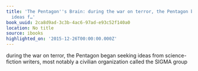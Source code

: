 ```yaml
---
title: 'The Pentagon''s Brain: during the war on terror, the Pentagon began seeking
  ideas f…'
book_uuid: 2ca8d9ad-3c3b-4ac6-97ad-e93c52f140a0
location: No title
source: ibooks
highlighted_on: '2015-12-26T00:00:00.000Z'
---
```


during the war on terror, the Pentagon began seeking ideas from science-fiction writers, most notably a civilian organization called the SIGMA group